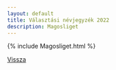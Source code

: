 ```yaml
---
layout: default
title: Választási névjegyzék 2022
description: Magosliget
---
```


{% include Magosliget.html %}

[Vissza](./)